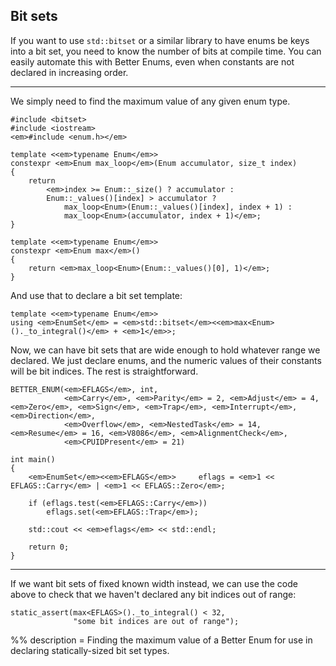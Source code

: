 ## Bit sets

If you want to use `std::bitset` or a similar library to have enums be keys into
a bit set, you need to know the number of bits at compile time. You can easily
automate this with Better Enums, even when constants are not declared in
increasing order.

---

We simply need to find the maximum value of any given enum type.

    #include <bitset>
    #include <iostream>
    <em>#include <enum.h></em>

    template <<em>typename Enum</em>>
    constexpr <em>Enum max_loop</em>(Enum accumulator, size_t index)
    {
        return
            <em>index >= Enum::_size() ? accumulator :
            Enum::_values()[index] > accumulator ?
                max_loop<Enum>(Enum::_values()[index], index + 1) :
                max_loop<Enum>(accumulator, index + 1)</em>;
    }

    template <<em>typename Enum</em>>
    constexpr <em>Enum max</em>()
    {
        return <em>max_loop<Enum>(Enum::_values()[0], 1)</em>;
    }

And use that to declare a bit set template:

    template <<em>typename Enum</em>>
    using <em>EnumSet</em> = <em>std::bitset</em><<em>max<Enum>()._to_integral()</em> + <em>1</em>>;

Now, we can have bit sets that are wide enough to hold whatever range we
declared. We just declare enums, and the numeric values of their constants will
be bit indices. The rest is straightforward.

    BETTER_ENUM(<em>EFLAGS</em>, int,
                <em>Carry</em>, <em>Parity</em> = 2, <em>Adjust</em> = 4, <em>Zero</em>, <em>Sign</em>, <em>Trap</em>, <em>Interrupt</em>, <em>Direction</em>,
                <em>Overflow</em>, <em>NestedTask</em> = 14, <em>Resume</em> = 16, <em>V8086</em>, <em>AlignmentCheck</em>,
                <em>CPUIDPresent</em> = 21)

    int main()
    {
        <em>EnumSet</em><<em>EFLAGS</em>>     eflags = <em>1 << EFLAGS::Carry</em> | <em>1 << EFLAGS::Zero</em>;

        if (eflags.test(<em>EFLAGS::Carry</em>))
            eflags.set(<em>EFLAGS::Trap</em>);

        std::cout << <em>eflags</em> << std::endl;

        return 0;
    }

---

If we want bit sets of fixed known width instead, we can use the code above to
check that we haven't declared any bit indices out of range:

~~~comment
static_assert(max<EFLAGS>()._to_integral() < 32,
              "some bit indices are out of range");
~~~

%% description = Finding the maximum value of a Better Enum for use in declaring
statically-sized bit set types.
